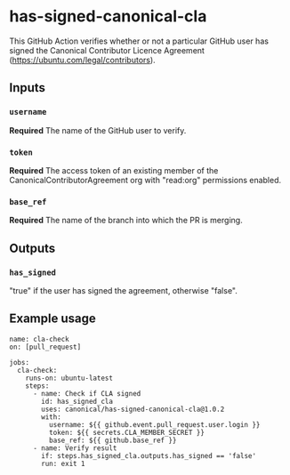 # has-signed-canonical-cla

This GitHub Action verifies whether or not a particular GitHub user has signed the Canonical Contributor Licence Agreement (https://ubuntu.com/legal/contributors).

## Inputs

### `username`

**Required** The name of the GitHub user to verify.

### `token`

**Required** The access token of an existing member of the CanonicalContributorAgreement org with "read:org" permissions enabled.

### `base_ref`

**Required** The name of the branch into which the PR is merging.

## Outputs

### `has_signed`

"true" if the user has signed the agreement, otherwise "false".

## Example usage

```
name: cla-check
on: [pull_request]

jobs:
  cla-check:
    runs-on: ubuntu-latest
    steps:
      - name: Check if CLA signed
        id: has_signed_cla
        uses: canonical/has-signed-canonical-cla@1.0.2
        with:
          username: ${{ github.event.pull_request.user.login }}
          token: ${{ secrets.CLA_MEMBER_SECRET }}
          base_ref: ${{ github.base_ref }}
      - name: Verify result
        if: steps.has_signed_cla.outputs.has_signed == 'false'
        run: exit 1
```
